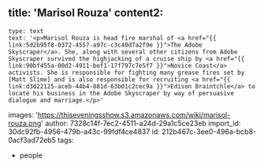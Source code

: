 title: 'Marisol Rouza'
content2:
  -
    type: text
    text: '<p>Marisol Rouza is head fire marshal of <a href="{{ link:5d2b95f8-0372-4557-a97c-c3c40d7a2f9e }}">The Adobe Skyscraper</a>. She, along with several other citizens from Adobe Skyscraper survived the highjacking of a cruise ship by <a href="{{ link:90bf455a-00d2-4911-bef1-17f797c7e5f7 }}">Novice Coast</a> activists. She is responsible for fighting many grease fires set by [Matt Slime] and is also responsible for recruiting <a href="{{ link:d3d22125-aceb-44b4-881d-63b01c2cec9a }}">Edison Braintchle</a> to locate his business in the Adobe Skyscraper by way of persuasive dialogue and marriage.</p>'
images: 'https://thiseveningsshow.s3.amazonaws.com/wiki/marisol-rouza.png'
author: 7328c14f-7ec2-4511-a24d-29a1c5ce23eb
import_id: 30dc92fb-4956-479b-a43c-99fdf4ce4837
id: 212b467c-3ee0-496a-bcb8-0acf3ad72eb5
tags:
  - people
